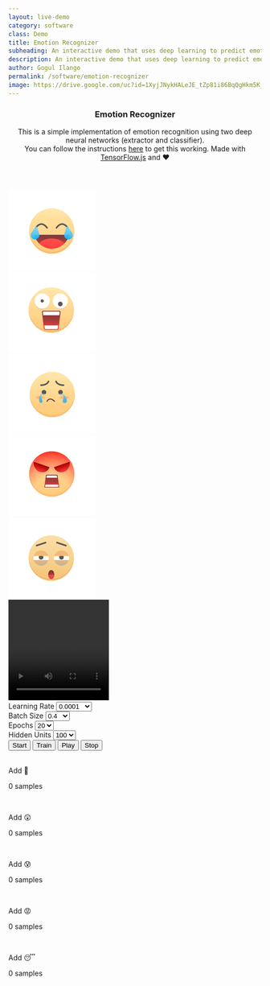 ```yaml
---
layout: live-demo
category: software
class: Demo
title: Emotion Recognizer
subheading: An interactive demo that uses deep learning to predict emotion after learning live in the browser using Google's Tensorflow.js
description: An interactive demo that uses deep learning to predict emotion after learning live in the browser using Google's Tensorflow.js
author: Gogul Ilango
permalink: /software/emotion-recognizer
image: https://drive.google.com/uc?id=1XyjJNykHALeJE_tZp81i86BqQgHkm5K_
---
```


<!--
<div id="mobile-tablet-warning" class="mobile-tablet-warning">
  <h3>Oops!</h3>
  <p>This demo is highly experimental in mobile and tablet devices. If you are still crazy in trying out this demo, I suggest you to use a laptop or a desktop. Thanks for your understanding! You're cute 😊</p>
  <a href="https://www.youtube.com/watch?v=WBi_PZ66z5E&feature=youtu.be" target="_blank">YouTube Video Link</a><br><br>
  <a href="https://github.com/Gogul09/emotion-recognizer" target="_blank">GitHub Code Link</a>
</div>
-->

<div class="emotion-container" id="emotion-container">
  <header class="emotion-header">
    <h3 onclick='showEmotionDescription()'>Emotion Recognizer</h3>
    <p id="emotion-description">This is a simple implementation of emotion recognition using two deep neural networks (extractor and classifier).<br>You can follow the instructions <a href="https://www.youtube.com/watch?v=WBi_PZ66z5E" target="_blank">here</a> to get this working. Made with <a href="https://github.com/Gogul09/emotion-recognizer" target="_blank">TensorFlow.js</a> and ❤️</p>
  </header>
  <div class="emotion-wrapper">
    <div class="emotion-player emotion-flex">  
      <div class="emotion-kit">
        <div id="emotion-laugh"  class="emotion-kit-comps">
          <img id="emoticon-laugh" src="/images/live-demo/emotion/laugh.gif" />
        </div>
        <div id="emotion-excited" class="emotion-kit-comps">
          <img id="emoticon-excited" src="/images/live-demo/emotion/excited.gif" />
        </div>
        <div id="emotion-sad" class="emotion-kit-comps">
          <img id="emoticon-sad" src="/images/live-demo/emotion/sad.gif" />
        </div>
        <div id="emotion-angry" class="emotion-kit-comps">
          <img id="emoticon-angry" src="/images/live-demo/emotion/angry.gif" />
        </div>
        <div id="emotion-sleep" class="emotion-kit-comps">
          <img id="emoticon-sleep" src="/images/live-demo/emotion/sleep.gif" />
        </div>
      </div>
      <div class="emotion-live-cam">
        <div>
          <video id="main-stream-video" width="200px" height="200px" ></video>
        </div>
      </div>
    </div>
    <!--- Controller starts here -->
    <div class="emotion-controller emotion-flex" id="emotion-controller">
      <!--- Tuner starts here -->
      <div class="emotion-tuner" id="emotion-tuner">
        <!--- Learning Rate starts here -->
        <div class="emotion-dropdown">
          <div class="emotion-dropdown-cell">
          <label>Learning Rate</label>
          <select id="emotion-learning-rate">
            <option>0.00001</option>
            <option selected>0.0001</option>
            <option>0.001</option>
            <option>0.003</option>
          </select>
        </div>
        </div>
        <!--- Learning Rate ends here -->
        <!--- Batch Size starts here -->
        <div class="emotion-dropdown">
          <div class="emotion-dropdown-cell">
          <label>Batch Size</label>
          <select id="emotion-batch-size">
            <option>0.05</option>
            <option selected>0.4</option>
            <option>0.1</option>
            <option>1</option>
          </select>
        </div>
        </div>
        <!--- Batch Size ends here -->
        <!--- Epochs starts here -->
        <div class="emotion-dropdown">
          <div class="emotion-dropdown-cell">
          <label>Epochs</label>
          <select id="emotion-epochs">
            <option>10</option>
            <option selected>20</option>
            <option>40</option>
          </select>
        </div>
        </div>
        <!--- Epochs ends here -->
        <!--- Hidden Units starts here -->
        <div class="emotion-dropdown">
          <div class="emotion-dropdown-cell">
          <label>Hidden Units</label>
          <select id="emotion-hidden-units">
            <option>10</option>
            <option selected>100</option>
            <option>200</option>
          </select>
        </div>
        </div>
        <!--- Hidden Units ends here -->
      </div>
      <!--- Tuner ends here -->
      <!--- Buttons starts here -->
      <div class="emotion-buttons">
        <button onclick="startWebcam()">Start</button>
        <button onclick="train()">Train</button>
        <button onclick="predictPlay()">Play</button>
        <button onclick="stopWebcam()">Stop</button>
      </div>
      <!--- Buttons ends here -->
      <!--- User acquire starts here -->
      <div class="emotion-acquire">
        <div class="emotion-acquire-outer">
          <div class="emotion-acquire-inner" id="sample-laugh" onclick="captureSample(this.id, 0)">
            <div class="emotion-acquire-cam">
              <img id="image-laugh" />
            </div>
            <p>Add 🤣</p>
          </div>
          <p id="count-laugh">0 samples</p>
        </div>
        <div class="emotion-acquire-outer">
          <div class="emotion-acquire-inner" id="sample-excited" onclick="captureSample(this.id, 1)">
            <div class="emotion-acquire-cam">
              <img id="image-excited" />
            </div>
            <p>Add 😲</p>
          </div>
          <p id="count-excited">0 samples</p>
        </div>
        <div class="emotion-acquire-outer">
          <div class="emotion-acquire-inner" id="sample-sad" onclick="captureSample(this.id, 2)">
            <div class="emotion-acquire-cam">
              <img id="image-sad" />
            </div>
            <p>Add 😰</p>
          </div>
          <p id="count-sad">0 samples</p>
        </div>
        <div class="emotion-acquire-outer">
          <div class="emotion-acquire-inner" id="sample-angry" onclick="captureSample(this.id, 3)">
            <div class="emotion-acquire-cam">
              <img id="image-angry" />
            </div>
            <p>Add 😡</p>
          </div>
          <p id="count-angry">0 samples</p>
        </div>
        <div class="emotion-acquire-outer">
          <div class="emotion-acquire-inner" id="sample-sleep" onclick="captureSample(this.id, 4)">
            <div class="emotion-acquire-cam">
              <img id="image-sleep" />
            </div>
            <p>Add 😴</p>
          </div>
          <p id="count-sleep">0 samples</p>
        </div>
      </div>
      <!--- User acquire ends here -->
    </div>
    <!--- Controller ends here -->
  </div>
</div>

<script src="https://unpkg.com/@tensorflow/tfjs"></script>
<script type="text/javascript" src="https://code.jquery.com/jquery-2.1.1.min.js"></script>
<script src="https://cdnjs.cloudflare.com/ajax/libs/Chart.js/2.4.0/Chart.min.js"></script> 
<script type="text/javascript" src="/js/emotion-recognizer.js"></script>
